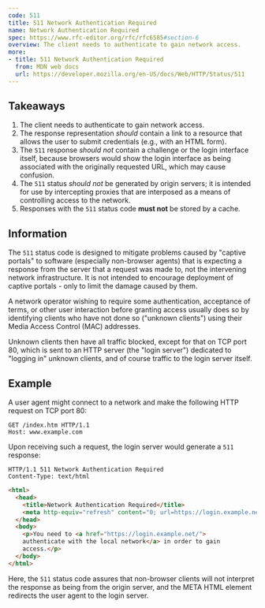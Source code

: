 ```yaml
---
code: 511
title: 511 Network Authentication Required
name: Network Authentication Required
spec: https://www.rfc-editor.org/rfc/rfc6585#section-6
overview: The client needs to authenticate to gain network access.
more:
- title: 511 Network Authentication Required
  from: MDN web docs
  url: https://developer.mozilla.org/en-US/docs/Web/HTTP/Status/511
---
```


## Takeaways

1. The client needs to authenticate to gain network access.
1. The response representation _should_ contain a link to a resource that allows the user to submit credentials (e.g., with an HTML form).
1. The `511` response _should not_ contain a challenge or the login interface itself, because browsers would show the login interface as being associated with the originally requested URL, which may cause confusion.
1. The `511` status _should not_ be generated by origin servers; it is intended for use by intercepting proxies that are interposed as a means of controlling access to the network.
1. Responses with the `511` status code **must not** be stored by a cache.

## Information

The `511` status code is designed to mitigate problems caused by "captive portals" to software (especially non-browser agents) that is expecting a response from the server that a request was made to, not the intervening network infrastructure. It is not intended to encourage deployment of captive portals - only to limit the damage caused by them.

A network operator wishing to require some authentication, acceptance of terms, or other user interaction before granting access usually does so by identifying clients who have not done so ("unknown clients") using their Media Access Control (MAC) addresses.

Unknown clients then have all traffic blocked, except for that on TCP port 80, which is sent to an HTTP server (the "login server") dedicated to "logging in" unknown clients, and of course traffic to the login server itself.

## Example

A user agent might connect to a network and make the following HTTP request on TCP port 80:

```http
GET /index.htm HTTP/1.1
Host: www.example.com
```

Upon receiving such a request, the login server would generate a `511` response:

<span class="multipart-codeblock">

```http
HTTP/1.1 511 Network Authentication Required
Content-Type: text/html
```

```html
<html>
  <head>
    <title>Network Authentication Required</title>
    <meta http-equiv="refresh" content="0; url=https://login.example.net/">
  </head>
  <body>
    <p>You need to <a href="https://login.example.net/">
    authenticate with the local network</a> in order to gain
    access.</p>
  </body>
</html>
```

</span>

Here, the `511` status code assures that non-browser clients will not interpret the response as being from the origin server, and the META HTML element redirects the user agent to the login server.
